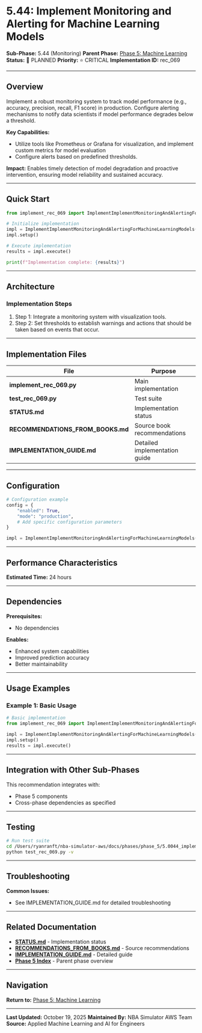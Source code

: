 # 5.44: Implement Monitoring and Alerting for Machine Learning Models

**Sub-Phase:** 5.44 (Monitoring)
**Parent Phase:** [Phase 5: Machine Learning](../PHASE_5_INDEX.md)
**Status:** 🔵 PLANNED
**Priority:** ⭐ CRITICAL
**Implementation ID:** rec_069

---

## Overview

Implement a robust monitoring system to track model performance (e.g., accuracy, precision, recall, F1 score) in production. Configure alerting mechanisms to notify data scientists if model performance degrades below a threshold.

**Key Capabilities:**
- Utilize tools like Prometheus or Grafana for visualization, and implement custom metrics for model evaluation
- Configure alerts based on predefined thresholds.

**Impact:**
Enables timely detection of model degradation and proactive intervention, ensuring model reliability and sustained accuracy.

---

## Quick Start

```python
from implement_rec_069 import ImplementImplementMonitoringAndAlertingForMachineLearningModels

# Initialize implementation
impl = ImplementImplementMonitoringAndAlertingForMachineLearningModels()
impl.setup()

# Execute implementation
results = impl.execute()

print(f"Implementation complete: {results}")
```

---

## Architecture

### Implementation Steps

1. Step 1: Integrate a monitoring system with visualization tools.
2. Step 2: Set thresholds to establish warnings and actions that should be taken based on events that occur.

---

## Implementation Files

| File | Purpose |
|------|---------|
| **implement_rec_069.py** | Main implementation |
| **test_rec_069.py** | Test suite |
| **STATUS.md** | Implementation status |
| **RECOMMENDATIONS_FROM_BOOKS.md** | Source book recommendations |
| **IMPLEMENTATION_GUIDE.md** | Detailed implementation guide |

---

## Configuration

```python
# Configuration example
config = {
    "enabled": True,
    "mode": "production",
    # Add specific configuration parameters
}

impl = ImplementImplementMonitoringAndAlertingForMachineLearningModels(config=config)
```

---

## Performance Characteristics

**Estimated Time:** 24 hours

---

## Dependencies

**Prerequisites:**
- No dependencies

**Enables:**
- Enhanced system capabilities
- Improved prediction accuracy
- Better maintainability

---

## Usage Examples

### Example 1: Basic Usage

```python
# Basic implementation
from implement_rec_069 import ImplementImplementMonitoringAndAlertingForMachineLearningModels

impl = ImplementImplementMonitoringAndAlertingForMachineLearningModels()
impl.setup()
results = impl.execute()
```

---

## Integration with Other Sub-Phases

This recommendation integrates with:
- Phase 5 components
- Cross-phase dependencies as specified

---

## Testing

```bash
# Run test suite
cd /Users/ryanranft/nba-simulator-aws/docs/phases/phase_5/5.0044_implement_monitoring_and_alerting_for_machine_learning_model
python test_rec_069.py -v
```

---

## Troubleshooting

**Common Issues:**
- See IMPLEMENTATION_GUIDE.md for detailed troubleshooting

---

## Related Documentation

- **[STATUS.md](STATUS.md)** - Implementation status
- **[RECOMMENDATIONS_FROM_BOOKS.md](RECOMMENDATIONS_FROM_BOOKS.md)** - Source recommendations
- **[IMPLEMENTATION_GUIDE.md](IMPLEMENTATION_GUIDE.md)** - Detailed guide
- **[Phase 5 Index](../PHASE_5_INDEX.md)** - Parent phase overview

---

## Navigation

**Return to:** [Phase 5: Machine Learning](../PHASE_5_INDEX.md)

---

**Last Updated:** October 19, 2025
**Maintained By:** NBA Simulator AWS Team
**Source:** Applied Machine Learning and AI for Engineers
